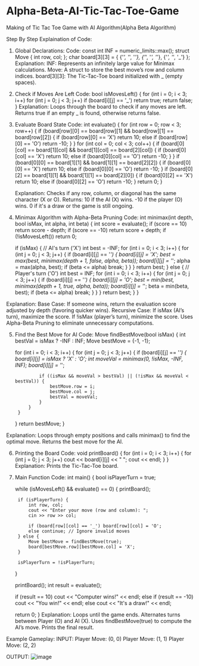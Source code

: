 # Alpha-Beta-AI-Tic-Tac-Toe-Game
Making of Tic Tac Toe Game with AI Algorithm(Alpha Beta Algorithm)


Step By Step Explaination of Code:
1. Global Declarations:
   Code:
     const int INF = numeric_limits<int>::max();
     struct Move { int row, col; };
     char board[3][3] = { {'_', '_', '_'}, {'_', '_', '_'}, {'_', '_', '_'} };
   Explanation:
    INF: Represents an infinitely large value for Minimax calculations.
    Move: A struct to store the best move’s row and column indices.
    board[3][3]: The Tic-Tac-Toe board initialized with _ (empty spaces).
2. Check if Moves Are Left
   Code:
   bool isMovesLeft() {
    for (int i = 0; i < 3; i++)
        for (int j = 0; j < 3; j++)
            if (board[i][j] == '_') return true;
    return false;
   }
Explanation:
  Loops through the board to check if any moves are left.
  Returns true if an empty _ is found, otherwise returns false.
3. Evaluate Board State
   Code:
   int evaluate() {
    for (int row = 0; row < 3; row++) {
        if (board[row][0] == board[row][1] && board[row][1] == board[row][2]) {
            if (board[row][0] == 'X') return 10;
            else if (board[row][0] == 'O') return -10;
        }
    }
    for (int col = 0; col < 3; col++) {
        if (board[0][col] == board[1][col] && board[1][col] == board[2][col]) {
            if (board[0][col] == 'X') return 10;
            else if (board[0][col] == 'O') return -10;
        }
    }
    if (board[0][0] == board[1][1] && board[1][1] == board[2][2]) {
        if (board[0][0] == 'X') return 10;
        else if (board[0][0] == 'O') return -10;
    }
    if (board[0][2] == board[1][1] && board[1][1] == board[2][0]) {
        if (board[0][2] == 'X') return 10;
        else if (board[0][2] == 'O') return -10;
    }
    return 0;
   }

   Explanation:
   Checks if any row, column, or diagonal has the same character (X or O).
    Returns:
    10 if the AI (X) wins.
    -10 if the player (O) wins.
    0 if it's a draw or the game is still ongoing.
4. Minimax Algorithm with Alpha-Beta Pruning
   Code:
   int minimax(int depth, bool isMax, int alpha, int beta) {
    int score = evaluate();
    if (score == 10) return score - depth;
    if (score == -10) return score + depth;
    if (!isMovesLeft()) return 0;

    if (isMax) { // AI's turn ('X')
        int best = -INF;
        for (int i = 0; i < 3; i++) {
            for (int j = 0; j < 3; j++) {
                if (board[i][j] == '_') {
                    board[i][j] = 'X';
                    best = max(best, minimax(depth + 1, false, alpha, beta));
                    board[i][j] = '_';
                    alpha = max(alpha, best);
                    if (beta <= alpha) break;
                }
            }
        }
        return best;
    } else { // Player's turn ('O')
        int best = INF;
        for (int i = 0; i < 3; i++) {
            for (int j = 0; j < 3; j++) {
                if (board[i][j] == '_') {
                    board[i][j] = 'O';
                    best = min(best, minimax(depth + 1, true, alpha, beta));
                    board[i][j] = '_';
                    beta = min(beta, best);
                    if (beta <= alpha) break;
                }
            }
        }
        return best;
    }
}

Explanation:
Base Case: If someone wins, return the evaluation score adjusted by depth (favoring quicker wins).
Recursive Case:
If isMax (AI’s turn), maximize the score.
If !isMax (player’s turn), minimize the score.
Uses Alpha-Beta Pruning to eliminate unnecessary computations.

5. Find the Best Move for AI
   Code:
   Move findBestMove(bool isMax) {
    int bestVal = isMax ? -INF : INF;
    Move bestMove = {-1, -1};

    for (int i = 0; i < 3; i++) {
        for (int j = 0; j < 3; j++) {
            if (board[i][j] == '_') {
                board[i][j] = isMax ? 'X' : 'O';
                int moveVal = minimax(0, !isMax, -INF, INF);
                board[i][j] = '_';

                if ((isMax && moveVal > bestVal) || (!isMax && moveVal < bestVal)) {
                    bestMove.row = i;
                    bestMove.col = j;
                    bestVal = moveVal;
                }
            }
        }
    }
    return bestMove;
}

Explanation:
Loops through empty positions and calls minimax() to find the optimal move.
Returns the best move for the AI.

6. Printing the Board
   Code:
   void printBoard() {
    for (int i = 0; i < 3; i++) {
        for (int j = 0; j < 3; j++)
            cout << board[i][j] << " ";
        cout << endl;
    }
}
Explanation:
Prints the Tic-Tac-Toe board.

7. Main Function
   Code:
   int main() {
    bool isPlayerTurn = true;

    while (isMovesLeft() && evaluate() == 0) {
        printBoard();

        if (isPlayerTurn) {
            int row, col;
            cout << "Enter your move (row and column): ";
            cin >> row >> col;

            if (board[row][col] == '_') board[row][col] = 'O';
            else continue; // Ignore invalid moves
        } else {
            Move bestMove = findBestMove(true);
            board[bestMove.row][bestMove.col] = 'X';
        }

        isPlayerTurn = !isPlayerTurn;
    }

    printBoard();
    int result = evaluate();

    if (result == 10) cout << "Computer wins!" << endl;
    else if (result == -10) cout << "You win!" << endl;
    else cout << "It's a draw!" << endl;

    return 0;
}
Explanation:
Loops until the game ends.
Alternates turns between Player (O) and AI (X).
Uses findBestMove(true) to compute the AI’s move.
Prints the final result.

Example Gameplay:
INPUT:
Player Move: (0, 0)
Player Move: (1, 1)
Player Move: (2, 2)

OUTPUT:
![image](https://github.com/user-attachments/assets/8d48da5e-4f6b-4f4a-abad-ffb83191f83a)


